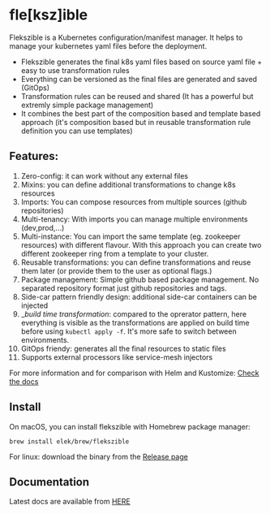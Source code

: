 # fle[ksz]ible

Flekszible is a Kubernetes configuration/manifest manager. It helps to manage your kubernetes yaml files before the deployment.

 * Flekszible generates the final k8s yaml files based on source yaml file + easy to use transformation rules
 * Everything can be versioned as the final files are generated and saved (GitOps)
 * Transformation rules can be reused and shared (It has a powerful but extremly simple package management)
 * It combines the best part of the composition based and template based approach (it's composition based but in reusable transformation rule definition you can use templates)

## Features:

  1. Zero-config: it can work without any external files
  2. Mixins: you can define additional transformations to change k8s resources
  3. Imports: You can compose resources from multiple sources (github repositories)
  4. Multi-tenancy: With imports you can manage multiple environments (dev,prod,...)
  5. Multi-instance: You can import the same template (eg. zookeeper resources) with different flavour. With this approach you can create two different zookeeper ring from a template to your cluster.
  6. Reusable transformations: you can define transformations and reuse them later (or provide them to the user as optional flags.)
  7. Package management:  Simple github based package management. No separated repository format just github repositories and tags.
  8. Side-car pattern friendly design: additional side-car containers can be injected
  10. __build time transformation_: compared to the oprerator pattern, here everything is visible as the transformations are applied on build time before using `kubectl apply -f`. It's more safe to switch between environments.
  11. GitOps friendy: generates all the final resources to static files
  12. Supports external processors like service-mesh injectors

For more information and for comparison with Helm and Kustomize: [Check the docs](https://flekszible.netlify.com/) 

## Install

On macOS, you can install flekszible with Homebrew package manager:

```brew 
brew install elek/brew/flekszible
```

For linux: download the binary from the [Release page](https://github.com/elek/flekszible/releases)

## Documentation

Latest docs are available from [HERE](https://flekszible.netlify.com/)